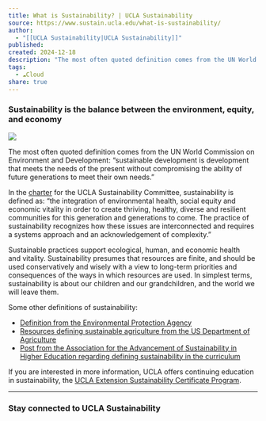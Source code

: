 ```yaml
---
title: What is Sustainability? | UCLA Sustainability
source: https://www.sustain.ucla.edu/what-is-sustainability/
author:
  - "[[UCLA Sustainability|UCLA Sustainability]]"
published: 
created: 2024-12-18
description: "The most often quoted definition comes from the UN World Commission on Environment and Development: “sustainable development is development that meets the needs…"
tags:
  - ☁️Cloud
share: true
---
```

### Sustainability is the balance between the environment, equity, and economy

![](https://www.youtube.com/watch?v=zx04Kl8y4dE)

The most often quoted definition comes from the UN World Commission on Environment and Development: “sustainable development is development that meets the needs of the present without compromising the ability of future generations to meet their own needs.”

In the [charter](https://www.sustain.ucla.edu/wp-content/uploads/UCLA-Sustainability-Charter.pdf) for the UCLA Sustainability Committee, sustainability is defined as: “the integration of environmental health, social equity and economic vitality in order to create thriving, healthy, diverse and resilient communities for this generation and generations to come. The practice of sustainability recognizes how these issues are interconnected and requires a systems approach and an acknowledgement of complexity.”

Sustainable practices support ecological, human, and economic health and vitality. Sustainability presumes that resources are finite, and should be used conservatively and wisely with a view to long-term priorities and consequences of the ways in which resources are used. In simplest terms, sustainability is about our children and our grandchildren, and the world we will leave them.

Some other definitions of sustainability:

- [Definition from the Environmental Protection Agency](https://www.epa.gov/sustainability)
- [Resources defining sustainable agriculture from the US Department of Agriculture](https://www.nal.usda.gov/afsic/sustainable-agriculture-definitions-and-terms)
- [Post from the Association for the Advancement of Sustainability in Higher Education regarding defining sustainability in the curriculum](https://www.aashe.org/blog/)

If you are interested in more information, UCLA offers continuing education in sustainability, the [UCLA Extension Sustainability Certificate Program](https://www.uclaextension.edu/environmental-studies-public-policy/sustainability-environmental-studies/certificate/sustainability?gclid=EAIaIQobChMI9a3R1eKu6QIV6xatBh2GpwUtEAAYASAAEgKHfPD_BwE).

---

### Stay connected to UCLA Sustainability